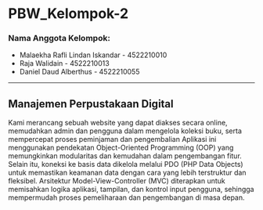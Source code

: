 # PBW_Kelompok-2

### Nama Anggota Kelompok:

- Malaekha Rafli Lindan Iskandar - 4522210010
- Raja Walidain - 4522210013
- Daniel Daud Alberthus - 4522210055

---
## Manajemen Perpustakaan Digital
Kami merancang sebuah website yang dapat diakses secara online, memudahkan admin dan pengguna dalam mengelola koleksi buku, serta mempercepat proses peminjaman dan pengembalian Aplikasi ini menggunakan pendekatan Object-Oriented Programming (OOP) yang memungkinkan modularitas dan kemudahan dalam pengembangan fitur. Selain itu, koneksi ke basis data dikelola melalui PDO (PHP Data Objects) untuk memastikan keamanan data dengan cara yang lebih terstruktur dan fleksibel. Arsitektur Model-View-Controller (MVC) diterapkan untuk memisahkan logika aplikasi, tampilan, dan kontrol input pengguna, sehingga mempermudah proses pemeliharaan dan pengembangan di masa depan. 
